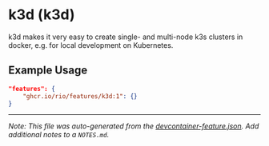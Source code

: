 
# k3d (k3d)

k3d makes it very easy to create single- and multi-node k3s clusters in docker, e.g. for local development on Kubernetes.

## Example Usage

```json
"features": {
    "ghcr.io/rio/features/k3d:1": {}
}
```





---

_Note: This file was auto-generated from the [devcontainer-feature.json](https://github.com/rio/features/blob/main/src/k3d/devcontainer-feature.json).  Add additional notes to a `NOTES.md`._
